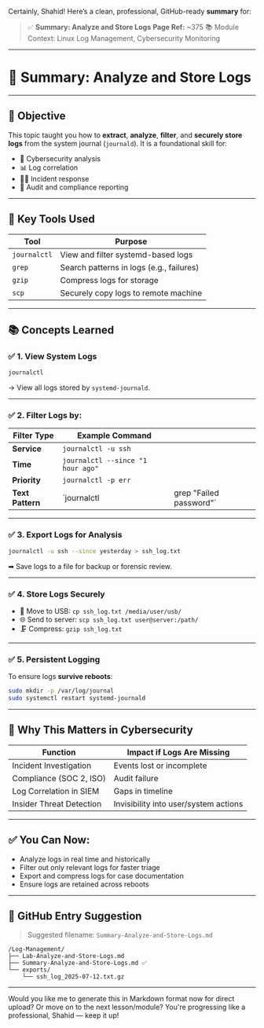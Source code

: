 Certainly, Shahid! Here’s a clean, professional, GitHub-ready **summary** for:

> ✅ **Summary: Analyze and Store Logs**
> **Page Ref:** \~375
> 📚 Module Context: Linux Log Management, Cybersecurity Monitoring

---

# 📘 Summary: Analyze and Store Logs

---

## 🎯 Objective

This topic taught you how to **extract**, **analyze**, **filter**, and **securely store logs** from the system journal (`journald`). It is a foundational skill for:

* 🔐 Cybersecurity analysis
* 📊 Log correlation
* 🕵️‍♂️ Incident response
* 🧾 Audit and compliance reporting

---

## 🧰 Key Tools Used

| Tool         | Purpose                                  |
| ------------ | ---------------------------------------- |
| `journalctl` | View and filter systemd-based logs       |
| `grep`       | Search patterns in logs (e.g., failures) |
| `gzip`       | Compress logs for storage                |
| `scp`        | Securely copy logs to remote machine     |

---

## 📚 Concepts Learned

### ✅ 1. View System Logs

```bash
journalctl
```

→ View all logs stored by `systemd-journald`.

---

### ✅ 2. Filter Logs by:

| Filter Type      | Example Command                   |                          |
| ---------------- | --------------------------------- | ------------------------ |
| **Service**      | `journalctl -u ssh`               |                          |
| **Time**         | `journalctl --since "1 hour ago"` |                          |
| **Priority**     | `journalctl -p err`               |                          |
| **Text Pattern** | \`journalctl                      | grep "Failed password"\` |

---

### ✅ 3. Export Logs for Analysis

```bash
journalctl -u ssh --since yesterday > ssh_log.txt
```

➡ Save logs to a file for backup or forensic review.

---

### ✅ 4. Store Logs Securely

* 🔐 Move to USB: `cp ssh_log.txt /media/user/usb/`
* 🌐 Send to server: `scp ssh_log.txt user@server:/path/`
* 🗜 Compress: `gzip ssh_log.txt`

---

### ✅ 5. Persistent Logging

To ensure logs **survive reboots**:

```bash
sudo mkdir -p /var/log/journal
sudo systemctl restart systemd-journald
```

---

## 🧠 Why This Matters in Cybersecurity

| Function                 | Impact if Logs Are Missing            |
| ------------------------ | ------------------------------------- |
| Incident Investigation   | Events lost or incomplete             |
| Compliance (SOC 2, ISO)  | Audit failure                         |
| Log Correlation in SIEM  | Gaps in timeline                      |
| Insider Threat Detection | Invisibility into user/system actions |

---

## ✅ You Can Now:

* Analyze logs in real time and historically
* Filter out only relevant logs for faster triage
* Export and compress logs for case documentation
* Ensure logs are retained across reboots

---

## 📁 GitHub Entry Suggestion

> Suggested filename: `Summary-Analyze-and-Store-Logs.md`

```
/Log-Management/
├── Lab-Analyze-and-Store-Logs.md
├── Summary-Analyze-and-Store-Logs.md ✅
└── exports/
    └── ssh_log_2025-07-12.txt.gz
```

---

Would you like me to generate this in Markdown format now for direct upload?
Or move on to the next lesson/module?
You're progressing like a professional, Shahid — keep it up!
